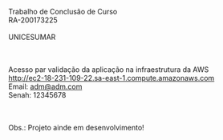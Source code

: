 Trabalho de Conclusão de Curso <br>
RA-200173225
<br><br>
UNICESUMAR

<br><br>
Acesso par validação da aplicação na infraestrutura da AWS<br>
http://ec2-18-231-109-22.sa-east-1.compute.amazonaws.com<br>
Email: adm@adm.com<br>
Senah: 12345678<br>

<br><br>
Obs.: Projeto ainde em desenvolvimento!
